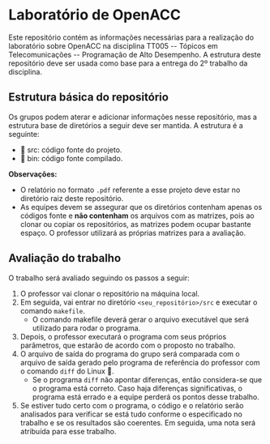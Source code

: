 # Laboratório de OpenACC
Este repositório contém as informações  necessárias para a realização do laboratório sobre OpenACC na disciplina TT005 -- Tópicos em Telecomunicações -- Programação de Alto Desempenho. A estrutura deste repositório deve ser usada como base para a entrega do 2º trabalho da disciplina.

## Estrutura básica do repositório
Os grupos podem aterar e adicionar informações nesse repositório, mas a estrutura base de diretórios a seguir deve ser mantida. A estrutura é a seguinte:
- :file_folder: src: código fonte do projeto.
- :file_folder: bin: código fonte compilado.

**Observações:** 
- O relatório no formato ``.pdf`` referente a esse projeto deve estar no diretório raiz deste repositório.
- As equipes devem se assegurar que os diretórios contenham apenas os códigos fonte e **não contenham** os arquivos com as matrizes, pois ao clonar ou copiar os repositórios, as matrizes podem ocupar bastante espaço. O professor utilizará as próprias matrizes para a avaliação.

## Avaliação do trabalho
O trabalho será avaliado seguindo os passos a seguir:
1. O professor vai clonar o repositório na máquina local.
2. Em seguida, vai entrar no diretório ``<seu_repositório>/src`` e executar o comando ``makefile``.
	- O comando makefile deverá gerar o arquivo executável que será utilizado para rodar o programa.
3. Depois, o professor executará o programa com seus próprios parâmetros, que estarão de acordo com o proposto no trabalho.
4. O arquivo de saída do programa do grupo será comparada com o arquivo de saída gerado pelo  programa de referência do professor com o comando ``diff`` do Linux :penguin:.
	- Se o programa ``diff`` não apontar diferenças, então considera-se que o programa está correto. Caso haja diferenças significativas, o programa está errado e a equipe perderá os pontos desse trabalho.
5. Se estiver tudo certo com o programa, o código e o relatório serão analisados para verificar se está tudo conforme o especificado no trabalho e se os resultados são coerentes. Em seguida, uma nota será atribuída para esse trabalho.

